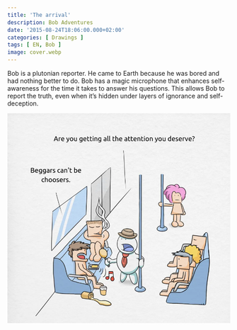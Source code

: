 ```yaml
---
title: 'The arrival'
description: Bob Adventures
date: '2015-08-24T18:06:00.000+02:00'
categories: [ Drawings ]
tags: [ EN, Bob ]
image: cover.webp
---
```


Bob is a plutonian reporter. He came to Earth because he was bored and had nothing better to do. Bob has a magic microphone that enhances self-awareness for the time it takes to answer his questions. This allows Bob to report the truth, even when it’s hidden under layers of ignorance and self-deception.

![](bob1_subway.webp)
